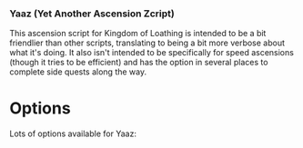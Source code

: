 ### Yaaz (Yet Another Ascension Zcript)

This ascension script for Kingdom of Loathing is intended to be a bit friendlier
than other scripts, translating to being a bit more verbose about what it's
doing. It also isn't intended to be specifically for speed ascensions (though
it tries to be efficient) and has the option in several places to complete
side quests along the way.

# Options

Lots of options available for Yaaz:
